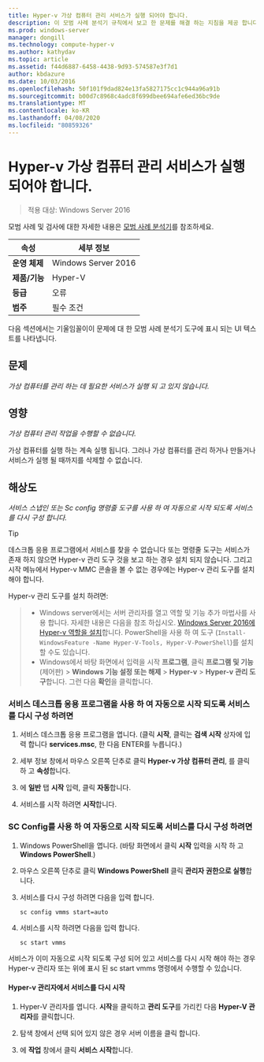 ```yaml
---
title: Hyper-v 가상 컴퓨터 관리 서비스가 실행 되어야 합니다.
description: 이 모범 사례 분석기 규칙에서 보고 한 문제를 해결 하는 지침을 제공 합니다.
ms.prod: windows-server
manager: dongill
ms.technology: compute-hyper-v
ms.author: kathydav
ms.topic: article
ms.assetid: f44d6887-6458-4438-9d93-574587e3f7d1
author: kbdazure
ms.date: 10/03/2016
ms.openlocfilehash: 50f101f9dad824e13fa5827175cc1c944a96a91b
ms.sourcegitcommit: b00d7c8968c4adc8f699dbee694afe6ed36bc9de
ms.translationtype: MT
ms.contentlocale: ko-KR
ms.lasthandoff: 04/08/2020
ms.locfileid: "80859326"
---
```

# <a name="the-hyper-v-virtual-machine-management-service-must-be-running"></a>Hyper-v 가상 컴퓨터 관리 서비스가 실행 되어야 합니다.

>적용 대상: Windows Server 2016
  
모범 사례 및 검사에 대한 자세한 내용은 [모범 사례 분석기](https://go.microsoft.com/fwlink/?LinkId=122786)를 참조하세요.  
  
|속성|세부 정보|  
|-|-|  
|**운영 체제**|Windows Server 2016|  
|**제품/기능**|Hyper-V|  
|**등급**|오류|  
|**범주**|필수 조건|  

다음 섹션에서는 기울임꼴이이 문제에 대 한 모범 사례 분석기 도구에 표시 되는 UI 텍스트를 나타냅니다.

## <a name="issue"></a>문제  
  
*가상 컴퓨터를 관리 하는 데 필요한 서비스가 실행 되 고 있지 않습니다.*  
  
## <a name="impact"></a>영향  
  
*가상 컴퓨터 관리 작업을 수행할 수 없습니다.*  
  
가상 컴퓨터를 실행 하는 계속 실행 됩니다. 그러나 가상 컴퓨터를 관리 하거나 만들거나 서비스가 실행 될 때까지를 삭제할 수 없습니다.  
  
## <a name="resolution"></a>해상도  
  
*서비스 스냅인 또는 Sc config 명령줄 도구를 사용 하 여 자동으로 시작 되도록 서비스를 다시 구성 합니다.*  
  
> [!TIP]  
> 데스크톱 응용 프로그램에서 서비스를 찾을 수 없습니다 또는 명령줄 도구는 서비스가 존재 하지 않으면 Hyper-v 관리 도구 것을 보고 하는 경우 설치 되지 않습니다. 그리고 시작 메뉴에서 Hyper-v MMC 콘솔을 볼 수 없는 경우에는 Hyper-v 관리 도구를 설치 해야 합니다.

Hyper-v 관리 도구를 설치 하려면:  
>   
> - Windows server에서는 서버 관리자를 열고 역할 및 기능 추가 마법사를 사용 합니다. 자세한 내용은 다음을 참조 하십시오. [Windows Server 2016에 Hyper-v 역할을 설치](../get-started/Install-the-Hyper-V-role-on-Windows-Server.md)합니다.  PowerShell을 사용 하 여 도구 (`Install-WindowsFeature -Name Hyper-V-Tools, Hyper-V-PowerShell`)를 설치할 수도 있습니다. 
> - Windows에서 바탕 화면에서 입력을 시작 **프로그램**, 클릭 **프로그램 및 기능** (제어판) > **Windows 기능 설정 또는 해제** > **Hyper-v** > **Hyper-v 관리 도구**합니다. 그런 다음 **확인**을 클릭합니다.  
  
### <a name="to-reconfigure-the-service-to-start-automatically-using-the-services-desktop-app"></a>서비스 데스크톱 응용 프로그램을 사용 하 여 자동으로 시작 되도록 서비스를 다시 구성 하려면  
  
1.  서비스 데스크톱 응용 프로그램을 엽니다. (클릭 **시작**, 클릭는 **검색 시작** 상자에 입력 합니다 **services.msc**, 한 다음 ENTER를 누릅니다.)  
  
2.  세부 정보 창에서 마우스 오른쪽 단추로 클릭 **Hyper-v 가상 컴퓨터 관리**, 를 클릭 하 고 **속성**합니다.  
  
3.  에 **일반** 탭 **시작** 입력, 클릭 **자동**합니다.  
  
4.  서비스를 시작 하려면 **시작**합니다.  
  
### <a name="to-reconfigure-the-service-to-start-automatically-using-sc-config"></a>SC Config를 사용 하 여 자동으로 시작 되도록 서비스를 다시 구성 하려면  
  
1.  Windows PowerShell을 엽니다. (바탕 화면에서 클릭 **시작** 입력을 시작 하 고 **Windows PowerShell**.)  
  
2.  마우스 오른쪽 단추로 클릭 **Windows PowerShell** 클릭 **관리자 권한으로 실행**합니다.  
  
3.  서비스를 다시 구성 하려면 다음을 입력 합니다.  
  
    ```  
    sc config vmms start=auto  
    ```  
  
4.  서비스를 시작 하려면 다음을 입력 합니다.  
  
    ```  
    sc start vmms  
    ```  
  
서비스가 이미 자동으로 시작 되도록 구성 되어 있고 서비스를 다시 시작 해야 하는 경우 Hyper-v 관리자 또는 위에 표시 된 sc start vmms 명령에서 수행할 수 있습니다.  
  
#### <a name="to-restart-the-service-from-hyper-v-manager"></a>Hyper-v 관리자에서 서비스를 다시 시작  
  
1.  Hyper-V 관리자를 엽니다. **시작**을 클릭하고 **관리 도구**를 가리킨 다음 **Hyper-V 관리자**를 클릭합니다.  
  
2.  탐색 창에서 선택 되어 있지 않은 경우 서버 이름을 클릭 합니다.  
  
3.  에 **작업** 창에서 클릭 **서비스 시작**합니다.  
  


